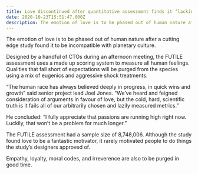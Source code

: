 ```yaml
---
title: Love discontinued after quantitative assessment finds it ‘lacking in value’
date: 2020-10-23T15:51:47.000Z
description: The emotion of love is to be phased out of human nature after a cutting edge study found it to be incompatible with planetary culture.
---
```


The emotion of love is to be phased out of human nature after a cutting edge study found it to be incompatible with planetary culture.

Designed by a handful of CTOs during an afternoon meeting, the FUTILE assessment uses a made up scoring system to measure all human feelings. Qualities that fall short of expectations will be purged from the species using a mix of eugenics and aggressive shock treatments.

“The human race has always believed deeply in progress, in quick wins and growth” said senior project lead Joel Jones. “We’ve heard and feigned consideration of arguments in favour of love, but the cold, hard, scientific truth is it fails all of our arbitrarily chosen and lazily measured metrics.”

He concluded: “I fully appreciate that passions are running high right now. Luckily, that won’t be a problem for much longer.”

The FUTILE assessment had a sample size of 8,748,006. Although the study found love to be a fantastic motivator, it rarely motivated people to do things the study’s designers approved of.

Empathy, loyalty, moral codes, and irreverence are also to be purged in good time.
